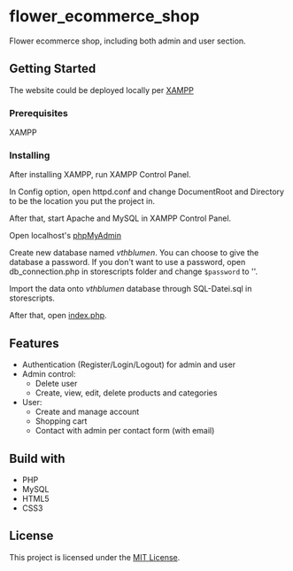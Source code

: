 # flower_ecommerce_shop

Flower ecommerce shop, including both admin and user section.

## Getting Started

The website could be deployed locally per [XAMPP](https://www.apachefriends.org/index.html)

### Prerequisites

XAMPP

### Installing

After installing XAMPP, run XAMPP Control Panel.

In Config option, open httpd.conf and change DocumentRoot and Directory to be the location you put the project in.

After that, start Apache and MySQL in XAMPP Control Panel.

Open localhost's [phpMyAdmin](http://localhost/phpmyadmin/)

Create new database named *vthblumen*. You can choose to give the database a password. If you don't want to use a password, open db_connection.php in storescripts folder and change `$password` to ''.

Import the data onto *vthblumen* database through SQL-Datei.sql in storescripts.

After that, open [index.php](http://localhost/).

## Features

- Authentication (Register/Login/Logout) for admin and user
- Admin control:
  + Delete user
  + Create, view, edit, delete products and categories
- User:
  + Create and manage account
  + Shopping cart
  + Contact with admin per contact form (with email)
  
## Build with
* PHP
* MySQL
* HTML5
* CSS3

## License

This project is licensed under the [MIT License](https://opensource.org/licenses/MIT).
  

